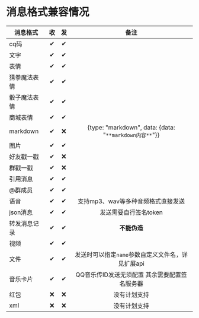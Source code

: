 # 消息格式兼容情况

| 消息格式     |  收   |  发   |                          备注                          |
| ------------ | :---: | :---: | :----------------------------------------------------: |
| cq码         |   ✔   |   ✔   |                                                        |
| 文字         |   ✔   |   ✔   |                                                        |
| 表情         |   ✔   |   ✔   |                                                        |
| 猜拳魔法表情 |   ✔   |   ✔   |                                                        |
| 骰子魔法表情 |   ✔   |   ✔   |                                                        |
| 商城表情     |   ✔   |   ✔   |                                                        |
| markdown     |   ✔   |   ❌   | {type: "markdown", data: {data: "`**markdown内容**`"}} |
| 图片         |   ✔   |   ✔   |                                                        |
| 好友戳一戳   |   ✔   |   ❌   |                                                        |
| 群戳一戳     |   ✔   |   ❌   |                                                        |
| 引用消息     |   ✔   |   ✔   |                                                        |
| @群成员      |   ✔   |   ✔   |                                                        |
| 语音         |   ✔   |   ✔   |           支持mp3、wav等多种音频格式直接发送           |
| json消息     |   ✔   |   ✔   |                 发送需要自行签名token                  |
| 转发消息记录 |   ✔   |   ✔   |                      **不能伪造**                      |
| 视频         |   ✔   |   ✔   |                                                        |
| 文件         |   ✔   |   ✔   |   发送时可以指定`name`参数自定义文件名，详见扩展api    |
| 音乐卡片     |   ✔   |   ✔   |     QQ音乐传ID发送无须配置 其余需要配置签名服务器      |
| 红包         |   ❌   |   ❌   |                      没有计划支持                      |
| xml          |   ❌   |   ❌   |                      没有计划支持                      |
